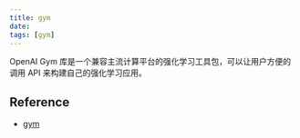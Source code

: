 ```yaml
---
title: gym
date:
tags: [gym]
---
```


OpenAI Gym 库是一个兼容主流计算平台的强化学习工具包，可以让用户方便的调用 API 来构建自己的强化学习应用。

## Reference

- [gym]()